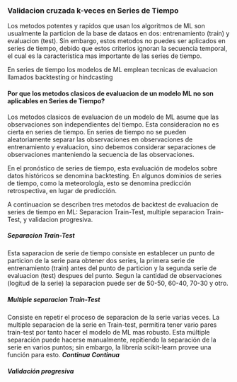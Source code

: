 ### Validacion cruzada k-veces en Series de Tiempo
Los metodos potentes y rapidos que usan los algoritmos de ML son usualmente la particion de la base de dataos en dos: entrenamiento (train) y evaluacion (test). Sin embargo, estos metodos no puedes ser aplicados en series de tiempo, debido que estos criterios ignoran la secuencia temporal, el cual es la caracteristica mas importante de las series de tiempo.

En series de tiempo los modelos de ML emplean tecnicas de evaluacion llamados backtesting or hindcasting

#### Por que los metodos clasicos de evaluacion de un modelo ML no son aplicables en Series de Tiempo?
Los metodos clasicos de evaluacion de un modelo de ML asume que las observaciones son independientes del tiempo. Esta consideracion no es cierta en series de tiempo.
En series de tiempo no se pueden aleatoriamente separar las observaciones en observaciones de entrenamiento y evaluacion, sino debemos considerar separaciones de observaciones manteniendo la secuencia de las observaciones.

En el pronóstico de series de tiempo, esta evaluación de modelos sobre datos históricos se denomina backtesting. En algunos dominios de series de tiempo, como la meteorología, esto se denomina predicción retrospectiva, en lugar de predicción.

A continuacion se describen tres metodos de backtest de evaluacion de series de tiempo en ML: Separacion Train-Test, multiple separacion Train-Test, y validacion progresiva.
##### Separacion Train-Test
Esta saparacion de serie de tiempo consiste en establecer un punto de particion de la serie para obtener dos series, la primera serie de entrenamiento (train) antes del punto de particion y la segunda serie de evaluacion (test) despues del punto. Segun la cantidad de observaciones (logitud de la serie) la separacion puede ser de 50-50, 60-40, 70-30 y otro.
##### Multiple separacion Train-Test
Consiste en repetir el proceso de separacion de la serie varias veces. La multiple separacion de la serie en Train-test, permitira tener vario pares train-test por tanto hacer el modelo de ML mas robusto.
Esta múltiple separación puede hacerse manualmente, repitiendo la separación de la serie en varios puntos; sin embargo, la librería scikit-learn provee una función para esto.
___Continua___
***Continua***

##### Validación progresiva











